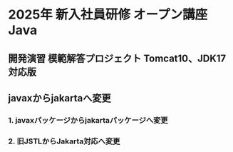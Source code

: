 # 2025年 新入社員研修 オープン講座 Java
## 開発演習 模範解答プロジェクト Tomcat10、JDK17対応版
## javaxからjakartaへ変更
### 1. javaxパッケージからjakartaパッケージへ変更
### 2. 旧JSTLからJakarta対応へ変更
